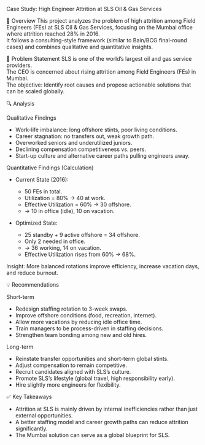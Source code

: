 Case Study: High Engineer Attrition at SLS Oil & Gas Services

📌 Overview
This project analyzes the problem of high attrition among Field Engineers (FEs) at SLS Oil & Gas Services, focusing on the Mumbai office where attrition reached 28% in 2016.  
It follows a consulting-style framework (similar to Bain/BCG final-round cases) and combines qualitative and quantitative insights.

🛑 Problem Statement
SLS is one of the world’s largest oil and gas service providers.  
The CEO is concerned about rising attrition among Field Engineers (FEs) in Mumbai.  
The objective: Identify root causes and propose actionable solutions that can be scaled globally.

🔍 Analysis

Qualitative Findings
- Work-life imbalance: long offshore stints, poor living conditions.
- Career stagnation: no transfers out, weak growth path.
- Overworked seniors and underutilized juniors.
- Declining compensation competitiveness vs. peers.
- Start-up culture and alternative career paths pulling engineers away.

Quantitative Findings (Calculation)
- Current State (2016): 
  - 50 FEs in total.  
  - Utilization = 80% → 40 at work.  
  - Effective Utilization = 60% → 30 offshore.  
  - → 10 in office (idle), 10 on vacation.  

- Optimized State:
  - 25 standby + 9 active offshore = 34 offshore.  
  - Only 2 needed in office.  
  - → 36 working, 14 on vacation.  
  - Effective Utilization rises from 60% → 68%.  

Insight: More balanced rotations improve efficiency, increase vacation days, and reduce burnout.

💡 Recommendations

Short-term
- Redesign staffing rotation to 3-week swaps.  
- Improve offshore conditions (food, recreation, internet).  
- Allow more vacations by reducing idle office time.  
- Train managers to be process-driven in staffing decisions.  
- Strengthen team bonding among new and old hires.  

Long-term
- Reinstate transfer opportunities and short-term global stints.  
- Adjust compensation to remain competitive.  
- Recruit candidates aligned with SLS’s culture.  
- Promote SLS’s lifestyle (global travel, high responsibility early).  
- Hire slightly more engineers for flexibility.  

✅ Key Takeaways
- Attrition at SLS is mainly driven by internal inefficiencies rather than just external opportunities.  
- A better staffing model and career growth paths can reduce attrition significantly.  
- The Mumbai solution can serve as a global blueprint for SLS.
